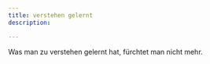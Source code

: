 ```yaml
---
title: verstehen gelernt
description: 

---
```


Was man zu verstehen gelernt hat, fürchtet man nicht mehr.